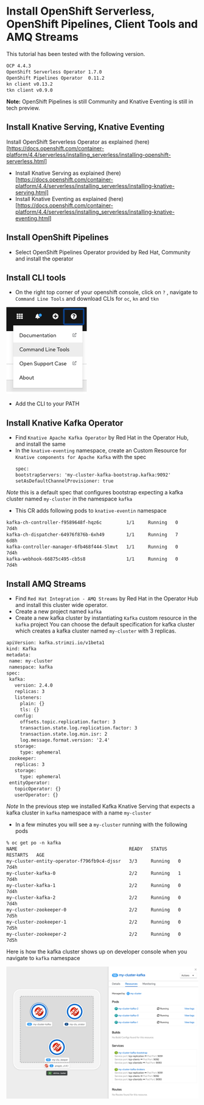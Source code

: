 # Install  OpenShift Serverless, OpenShift Pipelines, Client Tools and AMQ Streams

This tutorial has been tested with the following version.
```
OCP 4.4.3
OpenShift Serverless Operator 1.7.0
OpenShift Pipelines Operator  0.11.2
kn client v0.13.2
tkn client v0.9.0
```
**Note:** OpenShift Pipelines is still Community and Knative Eventing is still in tech preview.

## Install Knative Serving, Knative Eventing 
Install OpenShift Serverless Operator as explained (here)[https://docs.openshift.com/container-platform/4.4/serverless/installing_serverless/installing-openshift-serverless.html]
* Install Knative Serving as explained (here)[https://docs.openshift.com/container-platform/4.4/serverless/installing_serverless/installing-knative-serving.html]
* Install Knative Eventing as explained (here)[https://docs.openshift.com/container-platform/4.4/serverless/installing_serverless/installing-knative-eventing.html]

## Install OpenShift Pipelines
* Select OpenShift Pipelines Operator provided by Red Hat, Community and install the operator

## Install CLI tools
* On the right top corner of your openshift console, click on `?` , navigate to `Command Line Tools` and download CLIs for `oc`, `kn` and `tkn`

![cli download](./images/1.clidownload.png)

* Add the CLI to your PATH
  
## Install Knative Kafka Operator
* Find `Knative Apache Kafka Operator` by Red Hat in the Operator Hub, and install the same
* In the `knative-eventing` namespace, create an Custom Resource for `Knative components for Apache Kafka` with the spec
  ```
  spec:
  bootstrapServers: 'my-cluster-kafka-bootstrap.kafka:9092'
  setAsDefaultChannelProvisioner: true
  ```
*Note* this is a default spec that configures bootstrap expecting a kafka cluster named `my-cluster` in the namespace `kafka`

* This CR adds following pods to `knative-eventin` namespace 
```
kafka-ch-controller-f9589648f-hqz6c         1/1     Running   0          7d4h
kafka-ch-dispatcher-64976f876b-6xh49        1/1     Running   7          6d8h
kafka-controller-manager-6fb468f444-5lmvt   1/1     Running   0          7d4h
kafka-webhook-66875c495-cb5s8               1/1     Running   0          7d4h
```


## Install AMQ Streams
* Find `Red Hat Integration - AMQ Streams` by Red Hat in the Operator Hub and install this cluster wide operator.
* Create a new project named `kafka`
* Create a new kafka cluster by instantiating `Kafka` custom resource in the `kafka` project
 You can choose the default specification for kafka cluster which creates a kafka cluster named `my-cluster` with 3 replicas.

 ```
 apiVersion: kafka.strimzi.io/v1beta1
kind: Kafka
metadata:
  name: my-cluster
  namespace: kafka
spec:
  kafka:
    version: 2.4.0
    replicas: 3
    listeners:
      plain: {}
      tls: {}
    config:
      offsets.topic.replication.factor: 3
      transaction.state.log.replication.factor: 3
      transaction.state.log.min.isr: 2
      log.message.format.version: '2.4'
    storage:
      type: ephemeral
  zookeeper:
    replicas: 3
    storage:
      type: ephemeral
  entityOperator:
    topicOperator: {}
    userOperator: {}
 ```

*Note* In the previous step we installed Kafka Knative Serving that expects a kafka cluster in `kafka` namespace with a name `my-cluster`

* In a few minutes you will see a `my-cluster` running with the following pods

```
% oc get po -n kafka      
NAME                                         READY   STATUS    RESTARTS   AGE
my-cluster-entity-operator-f796fb9c4-djssr   3/3     Running   0          7d4h
my-cluster-kafka-0                           2/2     Running   1          7d4h
my-cluster-kafka-1                           2/2     Running   0          7d4h
my-cluster-kafka-2                           2/2     Running   0          7d4h
my-cluster-zookeeper-0                       2/2     Running   0          7d5h
my-cluster-zookeeper-1                       2/2     Running   0          7d5h
my-cluster-zookeeper-2                       2/2     Running   0          7d5h
```


Here is how the kafka cluster shows up on developer console when you navigate to `kafka` namespace

![kafkacluster](./images/kafkacluster.png)